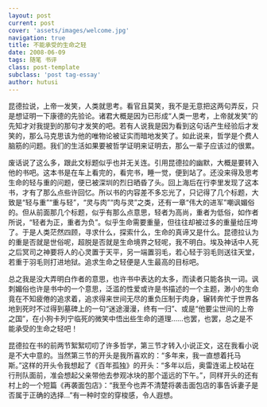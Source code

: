 ```yaml
---
layout: post
current: post
cover: 'assets/images/welcome.jpg'
navigation: true
title: 不能承受的生命之轻
date: 2008-06-09
tags: 随笔 书评
class: post-template
subclass: 'post tag-essay'
author: hutusi
---
```


昆德拉说，上帝一发笑，人类就思考。看官且莫笑，我不是无意把这两句弄反，只是想证明一下康德的先验论。诸君大概是因为已形成“人类一思考，上帝就发笑”的先知才对我提到的那句才发笑的吧。若有人说我是因为看到这句话产生经验后才发笑的，那么马克思该为他的唯物论被证实而暗地发笑了。如此说来，哲学是个费人脑筋的问题。我们的生活如果要被哲学证明来证明去，那么一辈子应该过的很累。

废话说了这么多，跟此文标题似乎也并无关连。引用昆德拉的幽默，大概是要转入他的书吧。这本书是在车上看完的，看完书，睡一觉，便到站了。还没来得及思考生命的轻与重的问题，便已被深圳的烈日晒昏了头。回上海后在行李里发现了这本书，才有了那么点些许回忆。所以书的内容差不多忘光了，只记得了几个标题，大致是“轻与重”“重与轻”，“灵与肉”“肉与灵”之类，还有一章“伟大的进军”嘲讽媚俗的。但从前面那几个标题，似乎有那么点意思，轻者为高尚，重者为低俗，如作者所说，“轻者为正，重者为负”。似乎生命需要重量，但往往却被过多的重量给压垮了。于是人类茫然四顾，寻求什么，探索什么，生命的真谛又是什么。昆德拉认为的重是否就是世俗呢，超脱是否就是生命境界之轻呢，我不明白。埃及神话中人死之后冥司之神要将人的心灵置于天平，另一端置羽毛，若心轻于羽毛则送往天堂，若重于羽毛则打进地狱。追求生命之轻便是人生最高的目标吧。

总之我是没大弄明白作者的意思，也许书中表达的太多，而读者只能各执一词。讽刺媚俗也许是书中的一个意思，泛滥的性爱或许是书描述的一个主题，渺小的生命竟在不知疲倦的追求着，追求得来世间无尽的重负压制于肉身，辗转奔忙于世界各地到死时不过得到墓碑上的一句“迷途漫漫，终有一归”、或是“他要尘世间的上帝之国”，在小狗卡列宁临死的微笑中悟出些生命的道理……也罢，也罢，总之是不能承受的生命之轻吧！

昆德拉在书的前两节絮絮叨叨了许多哲学，第三节才转入小说正文，这在我看小说是不大中意的。当然第三节的开头是我所喜欢的：“多年来，我一直想着托马斯。”这样的开头令我想起了《百年孤独》的开头：“多年以后，奥雷连诺上校站在行刑队面前，准会想起父亲带他去参观冰块的那个遥远的下午。”，同样开头的还有村上的一个短篇《再袭面包店》：“我至今也弄不清楚将袭击面包店的事告诉妻子是否属于正确的选择…”有一种时空的穿梭感，令人遐想。
